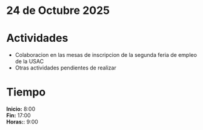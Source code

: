 # 24 de Octubre 2025

# Actividades

- Colaboracion en las mesas de inscripcion de la segunda feria de empleo de la USAC
- Otras actividades pendientes de realizar

# Tiempo

**Inicio:** 8:00  
**Fin:** 17:00  
**Horas:**: 9:00  
